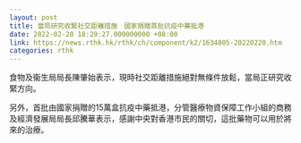 ```yaml
---
layout: post
title: 當局研究收緊社交距離措施　國家捐贈首批抗疫中藥抵港
date: 2022-02-20 18:29:27.000000000 +08:00
link: https://news.rthk.hk/rthk/ch/component/k2/1634805-20220220.htm
categories: rthk
---
```


食物及衞生局局長陳肇始表示，現時社交距離措施絕對無條件放鬆，當局正研究收緊方向。

另外，首批由國家捐贈的15萬盒抗疫中藥抵港，分管醫療物資保障工作小組的商務及經濟發展局局長邱騰華表示，感謝中央對香港市民的關切，這批藥物可以用於將來的治療。

